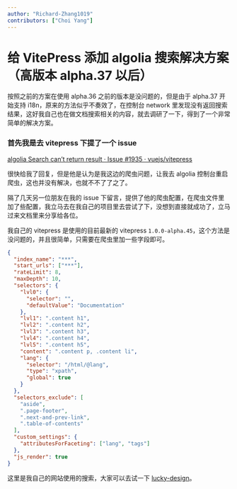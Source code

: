 ```yaml
---
author: "Richard-Zhang1019"
contributors: ["Choi Yang"]
---
```


# 给 VitePress 添加 algolia 搜索解决方案（高版本 alpha.37 以后）

按照之前的方案在使用 alpha.36 之前的版本是没问题的，但是由于 alpha.37 开始支持 i18n，原来的方法似乎不奏效了，在控制台 network 里发现没有返回搜索结果，这好我自己也在做文档搜索相关的内容，就去调研了一下，得到了一个非常简单的解决方案。

### 首先我是去 vitepress 下提了一个 issue

[algolia Search can’t return result · Issue #1935 · vuejs/vitepress](https://github.com/vuejs/vitepress/issues/1935)

很快给我了回复，但是他是认为是我这边的爬虫问题，让我去 algolia 控制台重启爬虫，这也并没有解决，也就不不了了之了。

隔了几天另一位朋友在我的 issue 下留言，提供了他的爬虫配置，在爬虫文件里加了些配置，我立马去在我自己的项目里去尝试了下，没想到直接就成功了，立马过来文档里来分享给各位。

我自己的 vitepress 是使用的目前最新的 vitepress `1.0.0-alpha.45`，这个方法是没问题的，并且很简单，只需要在爬虫里加一些字段即可。

```json
{
  "index_name": "***",
  "start_urls": ["***"],
  "rateLimit": 8,
  "maxDepth": 10,
  "selectors": {
    "lvl0": {
      "selector": "",
      "defaultValue": "Documentation"
    },
    "lvl1": ".content h1",
    "lvl2": ".content h2",
    "lvl3": ".content h3",
    "lvl4": ".content h4",
    "lvl5": ".content h5",
    "content": ".content p, .content li",
    "lang": {
      "selector": "/html/@lang",
      "type": "xpath",
      "global": true
    }
  },
  "selectors_exclude": [
    "aside",
    ".page-footer",
    ".next-and-prev-link",
    ".table-of-contents"
  ],
  "custom_settings": {
    "attributesForFaceting": ["lang", "tags"]
  },
  "js_render": true
}
```

这里是我自己的网站使用的搜索，大家可以去试一下 [lucky-design](https://lucky-design.vercel.app/)。
